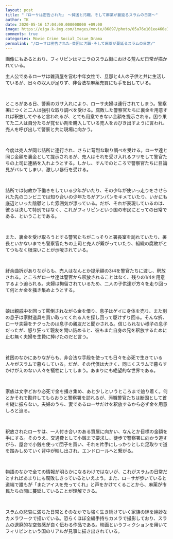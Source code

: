 ```yaml
---
layout: post
title: "『ローサは密告された』　～貧困と汚職、そして麻薬が蔓延るスラムの日常～"
author: TK
date: 2020-05-16 17:04:00.000000000 +09:00
image: https://eiga.k-img.com/images/movie/86897/photo/05a76e101ee460e1.jpg?1496734546
comments: true
categories: Movie Crime Social_Issue_Drama
permalink: "/ローサは密告された-貧困と汚職-そして麻薬が蔓延るスラムの日常/"
---
```


<p>画像にもあるとおり、フィリピンはマニラのスラム街における荒んだ日常が描かれている。</p>

<p>主人公であるローサは雑貨屋を営む中年女性で、旦那と4人の子供と共に生活しているが、日々の収入が足りず、非合法な麻薬売買にも手を出している。</p>

<p>&nbsp;</p>

<p>ところがある日、警察のガサ入れにより、ローサ夫婦は連行されてしまう。警察署につくと二人は強引な取り調べを受ける。腐敗した警察官たちに裏金を用意すれば釈放してやると言われるが、とても用意できない金額を提示される。困り果てた二人は自分たちが覚せい剤を購入している売人をおびき出すように言われ、売人を呼び出して警察と共に現場に向かう。</p>

<p>&nbsp;</p>

<p>今度は売人が同じ詰所に連行され、さらに苛烈な取り調べを受ける。ローサ達と同じ金額を裏金として提示されるが、売人はそれを受け入れるフリをして警官たちの上司に連絡を入れようとする。しかし、すんでのところで警察官たちに目論見がバレてしまい、激しい暴行を受ける。</p>

<p>&nbsp;</p>

<p>詰所では何故か下働きをしている少年がいたり、その少年が使いっ走りをさせられた先のコンビニでは知り合いの少年たちがアンパンをキメていたり、いかにも底辺といった陰鬱とした雰囲気が漂っている。だが、それが表現しているのは、彼らは決して特別ではなく、これがフィリピンという国の市民にとっての日常である、ということである。</p>

<p>&nbsp;</p>

<p>また、裏金を受け取ろうとする警官たちがこっそりと署長室を訪れていたり、署長といかないまでも警察官たちの上司と売人が繋がっていたり、組織の腐敗がとてつもなく根深いことが示唆されている。</p>

<p>&nbsp;</p>

<p>紆余曲折がありながらも、売人はなんとか提示額の3/4を警官たちに渡し、釈放される。ところがローサ達は警官から釈放されることはなく、残りの1/4を用意するよう迫られる。夫婦は拘留されているため、二人の子供達が方々を走り回って何とか金を掻き集めようとする。</p>

<p>&nbsp;</p>

<p>娘は親戚中を回って罵倒されながら金を借り、息子はゲイに身体を売り、また別の息子は家財道具を買い取ってくれる人を探し回って駆けずり回る。そんな折、ローサ夫婦をチクったのは息子の親友だと聞かされる。信じられない様子の息子だったが、怒り狂って親友を問い詰めると、彼もまた自身の兄を釈放するために止む無く夫婦を生贄に捧げたのだと言う。</p>

<p>&nbsp;</p>

<p>貧困のなかにありながらも、非合法な手段を使っても日々を必死で生きている人々がスラムで暮らしている。だが、その代償は大きく、同じくスラムで暮らすかけがえのない人々を犠牲にしてしまう。あまりにも絶望的な世界である。</p>

<p>&nbsp;</p>

<p>家族は文字どおり必死で金を掻き集め、あと少しというところまで辿り着く。何とかそれで勘弁してもらおうと警察署を訪れるが、汚職警官たちは断固として首を縦に振らない。夫婦のうち、妻であるローサだけを釈放するから必ず金を用意しろと迫る。</p>

<p>&nbsp;</p>

<p>釈放されたローサは、一人付き合いのある質屋に向かい、なんとか目標の金額を手にする。そのうえ、交通費として小銭まで要求し、徒歩で警察署に向かう道すがら、屋台で小銭を使って団子を買い、それを片手にしっかりとした足取りで道を踏みしめていく背中が映し出され、エンドロールへと繋がる。</p>

<p>&nbsp;</p>

<p>物語のなかで全ての情報が明らかになるわけではないが、これがスラムの日常だとすればあまりにも腐敗しきっているといえよう。また、ローサが歩いていると道端で誰もが「またアイスを売ってくれ」と声をかけてくることから、麻薬が市民たちの間に蔓延していることが理解できる。</p>

<p>&nbsp;</p>

<p>スラムの悲哀に満ちた日常とそのなかでも強く生き続けていく家族の絆を絶妙なカメラワークで描いている。恐らくほぼ全編手持ちカメラで撮影しており、スラムの退廃的な空気感が良く伝わる作品である。映画というフィクションを用いてフィリピンという国のリアルが見事に描き出されている。</p>
